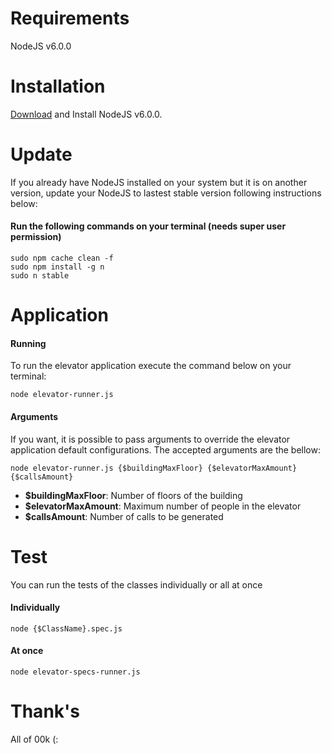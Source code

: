 # Requirements
NodeJS v6.0.0

# Installation
[Download](https://nodejs.org/en/) and Install NodeJS v6.0.0.

# Update
If you already have NodeJS installed on your system but it is on another version,
update your NodeJS to lastest stable version following instructions below:

#### Run the following commands on your terminal (needs super user permission)
```
sudo npm cache clean -f
sudo npm install -g n
sudo n stable
```

# Application
#### Running
To run the elevator application execute the command below on your terminal:

`node elevator-runner.js`

#### Arguments
If you want, it is possible to pass arguments to override the elevator
application default configurations. The accepted arguments are the bellow:

`node elevator-runner.js {$buildingMaxFloor} {$elevatorMaxAmount} {$callsAmount}`

- **$buildingMaxFloor**: Number of floors of the building
- **$elevatorMaxAmount**: Maximum number of people in the elevator
- **$callsAmount**: Number of calls to be generated

# Test
You can run the tests of the classes individually or all at once

#### Individually
`node {$ClassName}.spec.js`

#### At once
`node elevator-specs-runner.js`

# Thank's
All of 00k (:
